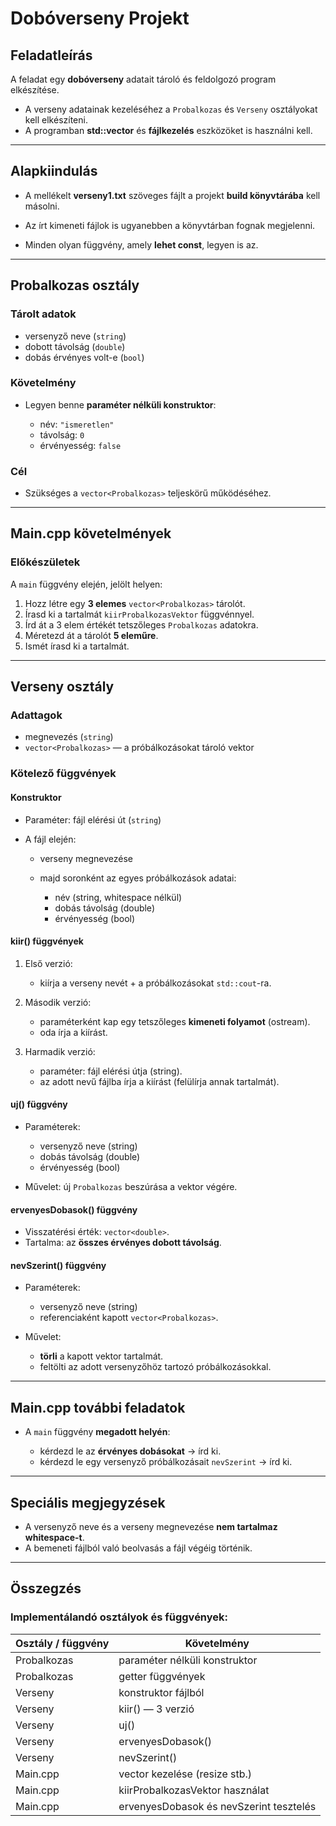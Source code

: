 

# Dobóverseny Projekt

## Feladatleírás

A feladat egy **dobóverseny** adatait tároló és feldolgozó program elkészítése.

* A verseny adatainak kezeléséhez a `Probalkozas` és `Verseny` osztályokat kell elkészíteni.
* A programban **std::vector** és **fájlkezelés** eszközöket is használni kell.

---

## Alapkiindulás

* A mellékelt **verseny1.txt** szöveges fájlt a projekt **build könyvtárába** kell másolni.

* Az írt kimeneti fájlok is ugyanebben a könyvtárban fognak megjelenni.

* Minden olyan függvény, amely **lehet const**, legyen is az.

---

## Probalkozas osztály

### Tárolt adatok

* versenyző neve (`string`)
* dobott távolság (`double`)
* dobás érvényes volt-e (`bool`)

### Követelmény

* Legyen benne **paraméter nélküli konstruktor**:

  * név: `"ismeretlen"`
  * távolság: `0`
  * érvényesség: `false`

### Cél

* Szükséges a `vector<Probalkozas>` teljeskörű működéséhez.

---

## Main.cpp követelmények

### Előkészületek

A `main` függvény elején, jelölt helyen:

1. Hozz létre egy **3 elemes** `vector<Probalkozas>` tárolót.
2. Írasd ki a tartalmát `kiirProbalkozasVektor` függvénnyel.
3. Írd át a 3 elem értékét tetszőleges `Probalkozas` adatokra.
4. Méretezd át a tárolót **5 eleműre**.
5. Ismét írasd ki a tartalmát.

---

## Verseny osztály

### Adattagok

* megnevezés (`string`)
* `vector<Probalkozas>` — a próbálkozásokat tároló vektor

### Kötelező függvények

#### Konstruktor

* Paraméter: fájl elérési út (`string`)
* A fájl elején:

  * verseny megnevezése
  * majd soronként az egyes próbálkozások adatai:

    * név (string, whitespace nélkül)
    * dobás távolság (double)
    * érvényesség (bool)

#### kiir() függvények

1. Első verzió:

   * kiírja a verseny nevét + a próbálkozásokat `std::cout`-ra.

2. Második verzió:

   * paraméterként kap egy tetszőleges **kimeneti folyamot** (ostream).
   * oda írja a kiírást.

3. Harmadik verzió:

   * paraméter: fájl elérési útja (string).
   * az adott nevű fájlba írja a kiírást (felülírja annak tartalmát).

#### uj() függvény

* Paraméterek:

  * versenyző neve (string)
  * dobás távolság (double)
  * érvényesség (bool)
* Művelet: új `Probalkozas` beszúrása a vektor végére.

#### ervenyesDobasok() függvény

* Visszatérési érték: `vector<double>`.
* Tartalma: az **összes érvényes dobott távolság**.

#### nevSzerint() függvény

* Paraméterek:

  * versenyző neve (string)
  * referenciaként kapott `vector<Probalkozas>`.
* Művelet:

  * **törli** a kapott vektor tartalmát.
  * feltölti az adott versenyzőhöz tartozó próbálkozásokkal.

---

## Main.cpp további feladatok

* A `main` függvény **megadott helyén**:

  * kérdezd le az **érvényes dobásokat** → írd ki.
  * kérdezd le egy versenyző próbálkozásait `nevSzerint` → írd ki.

---

## Speciális megjegyzések

* A versenyző neve és a verseny megnevezése **nem tartalmaz whitespace-t**.
* A bemeneti fájlból való beolvasás a fájl végéig történik.

---

## Összegzés

### Implementálandó osztályok és függvények:

| Osztály / függvény | Követelmény                                |
| ------------------ | ------------------------------------------ |
| Probalkozas        | paraméter nélküli konstruktor              |
| Probalkozas        | getter függvények                          |
| Verseny            | konstruktor fájlból                        |
| Verseny            | kiir() — 3 verzió                          |
| Verseny            | uj()                                       |
| Verseny            | ervenyesDobasok()                          |
| Verseny            | nevSzerint()                               |
| Main.cpp           | vector<Probalkozas> kezelése (resize stb.) |
| Main.cpp           | kiirProbalkozasVektor használat            |
| Main.cpp           | ervenyesDobasok és nevSzerint tesztelés    |

